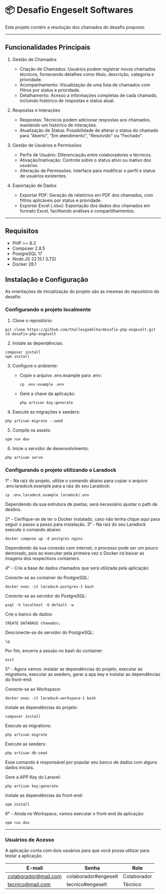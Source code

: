 # 📦 Desafio Engeselt Softwares

Este projeto contém a resolução dos chamados do desafio proposto

---
## Funcionalidades Principais
1. Gestão de Chamados
    - Criação de Chamados: Usuários podem registrar novos chamados técnicos, fornecendo detalhes como título, descrição, categoria e prioridade.
    - Acompanhamento: Visualização de uma lista de chamados com filtros por status e prioridade.
    - Detalhamento: Acesso a informações completas de cada chamado, incluindo histórico de respostas e status atual.

2. Respostas e Interações
    - Respostas: Técnicos podem adicionar respostas aos chamados, mantendo um histórico de interações.
    - Atualização de Status: Possibilidade de alterar o status do chamado para "Aberto", "Em atendimento", "Resolvido" ou "Fechado".

3. Gestão de Usuários e Permissões
    - Perfis de Usuário: Diferenciação entre colaboradores e técnicos.
    - Ativação/Inativação: Controle sobre o status ativo ou inativo dos usuários.
    - Alteração de Permissões: Interface para modificar o perfil e status de usuários existentes.

4. Exportação de Dados
    - Exportar PDF: Geração de relatórios em PDF dos chamados, com filtros aplicáveis por status e prioridade.
    - Exportar Excel (.xlsx): Exportação dos dados dos chamados em formato Excel, facilitando análises e compartilhamentos.
---

## Requisitos

- PHP >= 8.3
- Composer 2.8.5
- PostgreSQL 17
- Node.JS 22.15.1 (LTS)
- Docker 28.1

## Instalação e Configuração

As orientações de inicialização do projeto são as mesmas do repositório do desafio.

### Configurando o projeto localmente
1. Clone o repositório:
```
git clone https://github.com/thallesgadelha/desafio-php-engeselt.git
cd desafio-php-engeselt
```

2. Instale as dependências:
```
composer install
npm install
```

3. Configure o ambiente:
    - Copie o arquivo .env.example para .env:
        ```
        cp .env.example .env
        ```
    - Gere a chave da aplicação:
        ```
        php artisan key:generate
        ```

4. Execute as migrações e seeders:
```
php artisan migrate --seed
```

5. Compile os assets:
```
npm run dev
```

6. Inicie o servidor de desenvolvimento:
```
php artisan serve
```

### Configurando o projeto utilizando o Laradock
1° - Na raiz do projeto, utilize o comando abaixo para copiar o arquivo .env.laradock.example para a raiz do seu Laradock:
```
cp .env.laradock.example laradock/.env
```

Dependendo da sua estrutura de pastas, será necessário ajustar o path de destino.

2° - Cerifique-se de ter o Docker instalado, caso não tenha clique aqui para seguir o passo a passo para instalação.
3° - Na raiz do seu Laradock execute o comando abaixo:
```
docker compose up -d postgres nginx
```

Dependendo da sua conexão com internet, o processo pode ser um pouco demorado, pois ao executar pela primeira vez o Docker irá baixar as imagens dos respectivos containers.

4° - Crie a base de dados chamados que será utilizada pela aplicação:

Conecte-se ao container do PostgreSQL:
```
docker exec -it laradock-postgres-1 bash
```

Conecte-se ao servidor do PostgreSQL:
```
psql -h localhost -U default -w
```


Crie o banco de dados:
```
CREATE DATABASE chamados;
```


Desconecte-se do servidor do PostgreSQL:
```
\q
```


Por fim, encerre a sessão no bash do container:
```
exit
```

5° - Agora vamos: instalar as dependências do projeto, executar as migrations, executar as seeders, gerar a app key e instalar as dependências do front-end:

Conecte-se ao Workspace:
```
docker exec -it laradock-workspace-1 bash
```


Instale as dependências do projeto:
```
composer install
```


Execute as migrations:
```
php artisan migrate
```


Execute as seeders:
```
php artisan db:seed
```

Esse comando é responsável por popular seu banco de dados com alguns dados iniciais.


Gere a APP Key do Laravel:
```
php artisan key:generate
```

Instale as dependências do front-end:
```
npm install
```

6° - Ainda no Workspace, vamos executar o front-end da aplicação:
```
npm run dev
```

---

### Usuários de Acesso

A aplicação conta com dois usuários para que você possa utilizar para testar a aplicação.

E-mail | Senha | Role
------ | ----- | ------
colaborador@mail.com | colaborador#engeselt | Colaborador
tecnico@mail.com | tecnico#engeselt | Técnico
